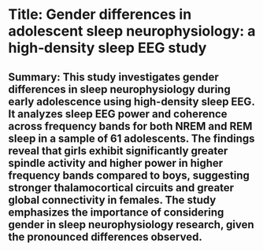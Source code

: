 # Title: Gender differences in adolescent sleep neurophysiology: a high‑density sleep EEG study

## Summary: This study investigates gender differences in sleep neurophysiology during early adolescence using high-density sleep EEG. It analyzes sleep EEG power and coherence across frequency bands for both NREM and REM sleep in a sample of 61 adolescents. The findings reveal that girls exhibit significantly greater spindle activity and higher power in higher frequency bands compared to boys, suggesting stronger thalamocortical circuits and greater global connectivity in females. The study emphasizes the importance of considering gender in sleep neurophysiology research, given the pronounced differences observed.